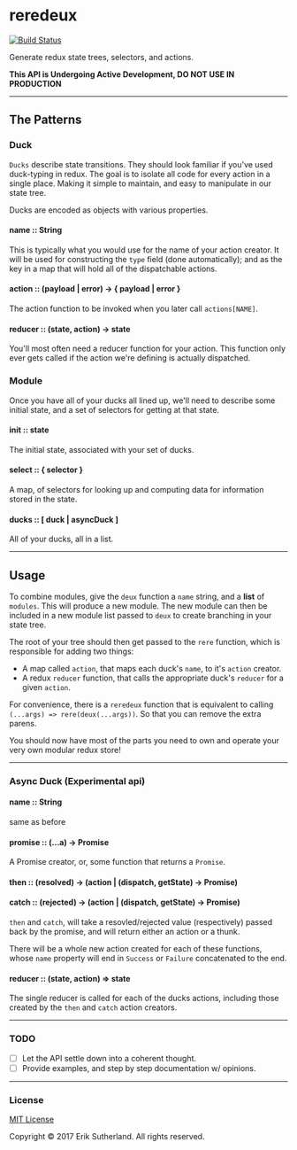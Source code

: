 reredeux
========

[![Build Status](https://travis-ci.org/MrRacoon/reredeux.svg?branch=master)](https://travis-ci.org/MrRacoon/reredeux)

Generate redux state trees, selectors, and actions.

**This API is Undergoing Active Development, DO NOT USE IN PRODUCTION**

---

## The Patterns

### Duck

`Ducks` describe state transitions. They should look familiar if you've used
duck-typing in redux. The goal is to isolate all code for every action in a
single place. Making it simple to maintain, and easy to manipulate in our state
tree.

Ducks are encoded as objects with various properties.

#### name :: String

This is typically what you would use for the name of your action creator. It
will be used for constructing the `type` field (done automatically); and as the
key in a map that will hold all of the dispatchable actions.

#### action :: (payload | error) -> { payload | error }

The action function to be invoked when you later call `actions[NAME]`.

#### reducer :: (state, action) -> state

You'll most often need a reducer function for your action. This function only
ever gets called if the action we're defining is actually dispatched.

### Module

Once you have all of your ducks all lined up, we'll need to describe some initial state, and a set of selectors for getting at that state.

#### init :: state

The initial state, associated with your set of ducks.

#### select :: { selector }

A map, of selectors for looking up and computing data for information stored in
the state.

#### ducks :: [ duck | asyncDuck ]

All of your ducks, all in a list.

---

## Usage

To combine modules, give the `deux` function a `name` string, and a **list** of
`modules`. This will produce a new module. The new module can then be included
in a new module list passed to `deux` to create branching in your state tree.

The root of your tree should then get passed to the `rere` function, which is
responsible for adding two things:

* A map called `action`, that maps each duck's `name`, to it's `action` creator.
* A redux `reducer` function, that calls the appropriate duck's `reducer` for a given `action`.

For convenience, there is a `reredeux` function that is equivalent to calling
`(...args) => rere(deux(...args))`. So that you can remove the extra parens.

You should now have most of the parts you need to own and operate your very own
modular redux store!

---

### Async Duck (Experimental api)

#### name :: String

same as before

#### promise :: (...a) -> Promise

A Promise creator, or, some function that returns a `Promise`.

#### then :: (resolved) -> (action | (dispatch, getState) -> Promise)
#### catch :: (rejected) -> (action | (dispatch, getState) -> Promise)

`then` and `catch`, will take a resovled/rejected value (respectively) passed
back by the promise, and will return either an action or a thunk.

There will be a whole new action created for each of these functions, whose
`name` property will end in `Success` or `Failure` concatenated to the end.

#### reducer :: (state, action) => state

The single reducer is called for each of the ducks actions, including those
created by the `then` and `catch` action creators.

---

### TODO

* [ ] Let the API settle down into a coherent thought.
* [ ] Provide examples, and step by step documentation w/ opinions.

---

### License

[MIT License](http://opensource.org/licenses/MIT)

Copyright &copy; 2017 Erik Sutherland. All rights reserved.
